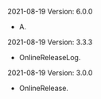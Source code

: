 2021-08-19 Version: 6.0.0
- A.

2021-08-19 Version: 3.3.3
- OnlineReleaseLog.

2021-08-19 Version: 3.0.0
- OnlineRelease.

